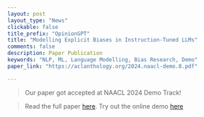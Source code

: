 ```yaml
---
layout: post
layout_type: "News"
clickable: false
title_prefix: "OpinionGPT"
title: "Modelling Explicit Biases in Instruction-Tuned LLMs"
comments: false
description: Paper Publication 
keywords: "NLP, ML, Language Modelling, Bias Research, Demo"
paper_link: "https://aclanthology.org/2024.naacl-demo.8.pdf"

---
```


<link rel="stylesheet" href="https://cdnjs.cloudflare.com/ajax/libs/font-awesome/4.7.0/css/font-awesome.min.css">

> Our paper got accepted at NAACL 2024 Demo Track!

> <i class="fa fa-book"></i> Read the full paper [here](https://aclanthology.org/2024.naacl-demo.8.pdf).
> Try out the online demo [here](https://opiniongpt.informatik.hu-berlin.de/)

